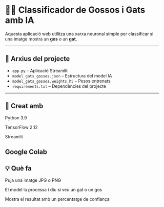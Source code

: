 # 🐶🐱 Classificador de Gossos i Gats amb IA

Aquesta aplicació web utilitza una xarxa neuronal simple per classificar si una imatge mostra un **gos** o un **gat**.

---

## 📁 Arxius del projecte

- `app.py` – Aplicació Streamlit
- `model_gats_gossos.json` – Estructura del model IA
- `model_gats_gossos.weights.h5` – Pesos entrenats
- `requirements.txt` – Dependències del projecte

---

## 🔧 Creat amb

Python 3.9

TensorFlow 2.12

Streamlit

Google Colab
---

## 💡 Què fa
Puja una imatge JPG o PNG

El model la processa i diu si veu un gat o un gos

Mostra el resultat amb un percentatge de confiança
